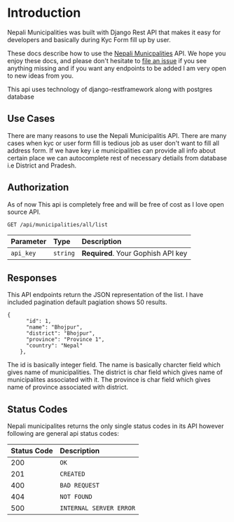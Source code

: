 # Introduction

Nepali Municipalities  was built   with  Django Rest API that makes it easy for developers and basically during Kyc Form fill up by user.

These docs describe how to use the [Nepali Municpalities](https://nepali-municipalities.herokuapp.com/api/docs/) API. We hope you enjoy these docs, and please don't hesitate to [file an issue](https://github.com/nawarazpokhrel/nepali_municipalities) if you see anything missing and 
if you want any endpoints to be added I am very open to new ideas from you.

This api uses technology of django-restframework along with postgres database

## Use Cases

There are many reasons to use the Nepali Municipalitis API. There are many cases when kyc or user form fill is tedious job as user don't want to fill all address form.
If we have key i.e municipalities can provide all info about certain place we can autocomplete rest of necessary detiails from database i.e District and Pradesh.
## Authorization

As of now This api is completely free and will be free of cost as I love open source API.



```http
GET /api/municipalities/all/list
```

| Parameter | Type | Description |
| :--- | :--- | :--- |
| `api_key` | `string` | **Required**. Your Gophish API key |

## Responses

This API endpoints return the JSON representation of the list. I have included pagination default pagiation  shows 50 results.
```
{
      "id": 1,
      "name": "Bhojpur",
      "district": "Bhojpur",
      "province": "Province 1",
      "country": "Nepal"
    },
```

The id is basically integer field.
The name is basically charcter field which gives name of municipalities.
The district is char field which gives name of  municipalites associated with it.
The province is char field which gives name of  province  associated with district.

## Status Codes

Nepali municipalites  returns the only  single status codes in its API however following are general api status codes:

| Status Code | Description |
| :--- | :--- |
| 200 | `OK` |
| 201 | `CREATED` |
| 400 | `BAD REQUEST` |
| 404 | `NOT FOUND` |
| 500 | `INTERNAL SERVER ERROR` |
